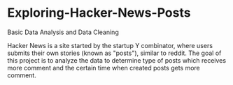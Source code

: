 # Exploring-Hacker-News-Posts
Basic Data Analysis and Data Cleaning

Hacker News is a site started by the startup Y combinator, where users submits their own stories (known as "posts"), similar to reddit.
The goal of this project is to analyze the data to determine type of posts which receives more comment and the certain time when created posts gets more comment.
